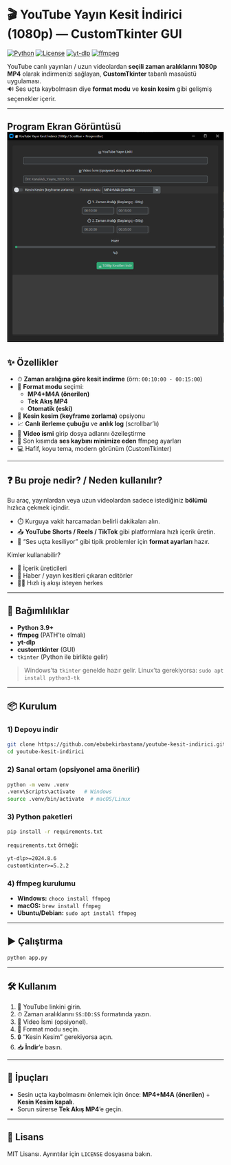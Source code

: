 # 🎬 YouTube Yayın Kesit İndirici (1080p) — CustomTkinter GUI

[![Python](https://img.shields.io/badge/Python-3.9%2B-blue.svg)]()
[![License](https://img.shields.io/badge/License-MIT-green.svg)]()
[![yt-dlp](https://img.shields.io/badge/yt--dlp-latest-orange.svg)]()
[![ffmpeg](https://img.shields.io/badge/ffmpeg-required-critical.svg)]()

YouTube canlı yayınları / uzun videolardan **seçili zaman aralıklarını 1080p MP4** olarak indirmenizi sağlayan, **CustomTkinter** tabanlı masaüstü uygulaması.  
🔊 Ses uçta kaybolmasın diye **format modu** ve **kesin kesim** gibi gelişmiş seçenekler içerir.

---

Program Ekran Görüntüsü
![Uygulama Ekran Görüntüsü](s1.png)
---
## ✨ Özellikler
- ⏱ **Zaman aralığına göre kesit indirme** (örn: `00:10:00 - 00:15:00`)
- 🧩 **Format modu** seçimi:
  - **MP4+M4A (önerilen)**
  - **Tek Akış MP4**
  - **Otomatik (eski)**
- 🎯 **Kesin kesim (keyframe zorlama)** opsiyonu
- 📈 **Canlı ilerleme çubuğu** ve **anlık log** (scrollbar’lı)
- 📝 **Video ismi** girip dosya adlarını özelleştirme
- 🧪 Son kısımda **ses kaybını minimize eden** ffmpeg ayarları
- 💻 Hafif, koyu tema, modern görünüm (CustomTkinter)

---

## ❓ Bu proje nedir? / Neden kullanılır?
Bu araç, yayınlardan veya uzun videolardan sadece istediğiniz **bölümü** hızlıca çekmek içindir.  
- ⏱️ Kurguya vakit harcamadan belirli dakikaları alın.  
- 📤 **YouTube Shorts / Reels / TikTok** gibi platformlara hızlı içerik üretin.  
- 🧰 “Ses uçta kesiliyor” gibi tipik problemler için **format ayarları** hazır.

Kimler kullanabilir?
- 🎥 İçerik üreticileri
- 📰 Haber / yayın kesitleri çıkaran editörler
- 🧑‍💻 Hızlı iş akışı isteyen herkes

---

## 🧩 Bağımlılıklar
- **Python 3.9+**
- **ffmpeg** (PATH’te olmalı)
- **yt-dlp**
- **customtkinter** (GUI)
- `tkinter` (Python ile birlikte gelir)

> Windows’ta `tkinter` genelde hazır gelir. Linux’ta gerekiyorsa: `sudo apt install python3-tk`

---

## 📦 Kurulum

### 1) Depoyu indir
```bash
git clone https://github.com/ebubekirbastama/youtube-kesit-indirici.git
cd youtube-kesit-indirici
```

### 2) Sanal ortam (opsiyonel ama önerilir)
```bash
python -m venv .venv
.venv\Scripts\activate   # Windows
source .venv/bin/activate  # macOS/Linux
```

### 3) Python paketleri
```bash
pip install -r requirements.txt
```

`requirements.txt` örneği:
```txt
yt-dlp>=2024.8.6
customtkinter>=5.2.2
```

### 4) ffmpeg kurulumu
- **Windows:** `choco install ffmpeg`
- **macOS:** `brew install ffmpeg`
- **Ubuntu/Debian:** `sudo apt install ffmpeg`

---

## ▶️ Çalıştırma
```bash
python app.py
```

---

## 🛠 Kullanım
1. 🎥 YouTube linkini girin.  
2. ⏱ Zaman aralıklarını `SS:DD:SS` formatında yazın.  
3. 📝 Video İsmi (opsiyonel).  
4. 🧩 Format modu seçin.  
5. 🔒 “Kesin Kesim” gerekiyorsa açın.  
6. 📥 **İndir**’e basın.

---

## 🧰 İpuçları
- Sesin uçta kaybolmasını önlemek için önce: **MP4+M4A (önerilen)** + **Kesin Kesim kapalı**.
- Sorun sürerse **Tek Akış MP4**’e geçin.

---

## 📜 Lisans
MIT Lisansı. Ayrıntılar için `LICENSE` dosyasına bakın.

